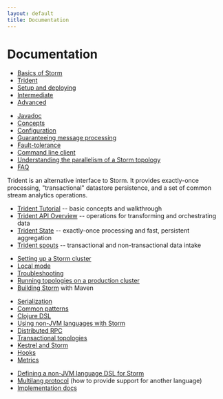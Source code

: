 ```yaml
---
layout: default
title: Documentation
---
```

<!--Content Begin-->
<div class="content">
	<div class="container-fluid">
    	<div class="row">
        	<div class="col-md-12">
            	<h1 class="page-title">Documentation</h1>
                <div class="faq">
                    <ul class="nav nav-tabs" role="tablist">
                        <li role="presentation" class="active"><a href="#basic" aria-controls="basic" role="tab" data-toggle="tab">Basics of Storm</a></li>
                        <li role="presentation"><a href="#trident" aria-controls="trident" role="tab" data-toggle="tab">Trident</a></li>
                        <li role="presentation"><a href="#setup" aria-controls="setup" role="tab" data-toggle="tab">Setup and deploying</a></li>
                        <li role="presentation"><a href="#intermediate" aria-controls="intermediate" role="tab" data-toggle="tab">Intermediate</a></li>
                        <li role="presentation"><a href="#advance" aria-controls="advance" role="tab" data-toggle="tab">Advanced</a></li>
                    </ul>
                    <div class="tab-content">
                        <div role="tabpanel" class="tab-pane active" id="basic">
                            <ul>
                                <li><a href="http://nathanmarz.github.com/storm" target="_blank">Javadoc</a></li>
                                <li><a href="/documentation/concepts.html">Concepts</a></li>
                                <li><a href="/documentation/configuration.html">Configuration</a></li>
                                <li><a href="/documentation/guaranteeing-message-processing.html">Guaranteeing message processing</a></li>
                                <li><a href="/documentation/fault-tolerance.html">Fault-tolerance</a></li>
                                <li><a href="/documentation/command-line-client.html">Command line client</a></li>
                                <li><a href="/documentation/understanding-parallelism-of-storm-topology.html">Understanding the parallelism of a Storm topology</a></li>
                                <li><a href="/documentation/faq.html">FAQ</a></li>
                            </ul>
                        </div>
                        <div role="tabpanel" class="tab-pane" id="trident">
                            <p>Trident is an alternative interface to Storm. It provides exactly-once processing, "transactional" datastore persistence, and a set of common stream analytics operations.</p>
                            <ul>
                                <li><a href="documentation/trident-tutorial.html">Trident Tutorial</a> -- basic concepts and walkthrough</li>
                                <li><a href="documentation/trident-api-overview.html">Trident API Overview</a> -- operations for transforming and orchestrating data</li>
                                <li><a href="documentation/trident-state.html">Trident State</a> -- exactly-once processing and fast, persistent aggregation</li>
                                <li><a href="documentation/trident-spouts.html">Trident spouts</a> -- transactional and non-transactional data intake</li>
                            </ul>
                        </div>
                        <div role="tabpanel" class="tab-pane" id="setup">
                            <ul>
                                <li><a href="documentation/setting-up-a-Storm-cluster.html">Setting up a Storm cluster</a></li>
                                <li><a href="documentation/local-mode.html">Local mode</a></li>
                                <li><a href="documentation/troubleshooting.html">Troubleshooting</a></li>
                                <li><a href="documentation/running-topologies-on-production-cluster.html">Running topologies on a production cluster</a></li>
                                <li><a href="documentation/maven.html">Building Storm</a> with Maven</li>
                            </ul>
                        </div>
                        <div role="tabpanel" class="tab-pane" id="intermediate">
                            <ul>
                                <li><a href="documentation/serialization.html">Serialization</a></li>
                                <li><a href="documentation/common-patterns.html">Common patterns</a></li>
                                <li><a href="documentation/clojure-dsl.html">Clojure DSL</a></li>
                                <li><a href="documentation/using-non-jvm-languages-with-storm.html">Using non-JVM languages with Storm</a></li>
                                <li><a href="documentation/distributed-rpc.html">Distributed RPC</a></li>
                                <li><a href="documentation/transactional-topologies.html">Transactional topologies</a></li>
                                <li><a href="documentation/kestrel-and-storm.html">Kestrel and Storm</a></li>
                                <!--<li><a href="javascript:void(0);">Direct groupings</a></li>-->
                                <li><a href="documentation/hooks.html">Hooks</a></li>
                                <li><a href="documentation/metrics.html">Metrics</a></li>
                                <!--<li><a href="javascript:void(0);">Lifecycle of a trident tuple</a></li>-->
                            </ul>
                        </div>
                        <div role="tabpanel" class="tab-pane" id="advance">
                            <ul>
                                <li><a href="documentation/defining-non-jvm-language-dsl-for-storm.html">Defining a non-JVM language DSL for Storm</a></li>
                                <li><a href="documentation/multilang-protocol.html">Multilang protocol</a> (how to provide support for another language)</li>
                                <li><a href="documentation/internal-implementation.html">Implementation docs</a></li>
                            </ul>
                        </div>
                    </div>
                </div>
            </div>
        </div>
    </div>
</div>
<!--Content End-->
